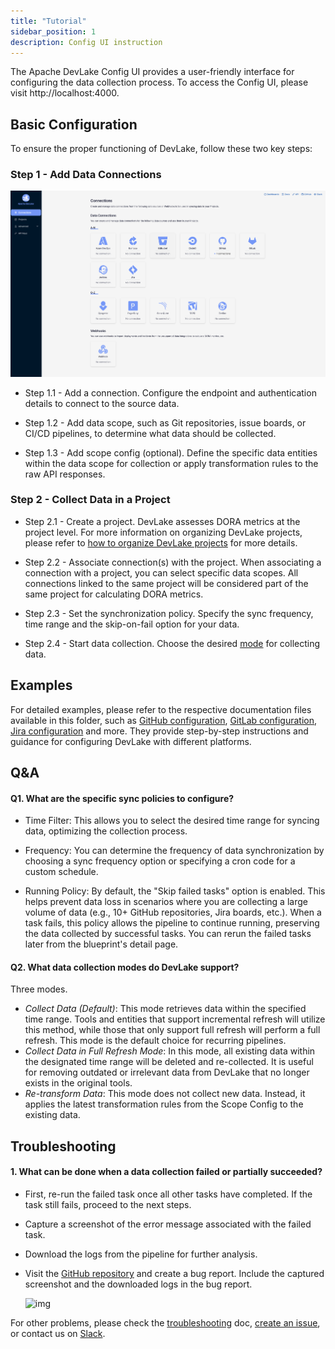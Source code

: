 ```yaml
---
title: "Tutorial"
sidebar_position: 1
description: Config UI instruction
---
```


The Apache DevLake Config UI provides a user-friendly interface for configuring the data collection process. To access the Config UI, please visit http://localhost:4000.

## Basic Configuration
To ensure the proper functioning of DevLake, follow these two key steps:

### Step 1 - Add Data Connections
![img](images/data-connections.png)
    
- Step 1.1 - Add a connection. Configure the endpoint and authentication details to connect to the source data.

- Step 1.2 - Add data scope, such as Git repositories, issue boards, or CI/CD pipelines, to determine what data should be collected.

- Step 1.3 - Add scope config (optional). Define the specific data entities within the data scope for collection or apply transformation rules to the raw API responses.

### Step 2 - Collect Data in a Project
- Step 2.1 - Create a project. DevLake assesses DORA metrics at the project level. For more information on organizing DevLake projects, please refer to [how to organize DevLake projects](/docs/GettingStarted/HowToOrganizeDevlakeProjects.md) for more details.

- Step 2.2 - Associate connection(s) with the project. When associating a connection with a project, you can select specific data scopes. All connections linked to the same project will be considered part of the same project for calculating DORA metrics.

- Step 2.3 - Set the synchronization policy. Specify the sync frequency, time range and the skip-on-fail option for your data.

- Step 2.4 - Start data collection. Choose the desired [mode](#step-2---collect-data-in-a-project) for collecting data.


## Examples
For detailed examples, please refer to the respective documentation files available in this folder, such as [GitHub configuration](GitHub.md), [GitLab configuration](GitLab.md), [Jira configuration](Jira.md) and more. They provide step-by-step instructions and guidance for configuring DevLake with different platforms.

## Q&A

#### Q1. What are the specific sync policies to configure?
- Time Filter: This allows you to select the desired time range for syncing data, optimizing the collection process.

- Frequency: You can determine the frequency of data synchronization by choosing a sync frequency option or specifying a cron code for a custom schedule.

- Running Policy: By default, the "Skip failed tasks" option is enabled. This helps prevent data loss in scenarios where you are collecting a large volume of data (e.g., 10+ GitHub repositories, Jira boards, etc.). When a task fails, this policy allows the pipeline to continue running, preserving the data collected by successful tasks. You can rerun the failed tasks later from the blueprint's detail page.


#### Q2. What data collection modes do DevLake support?
Three modes.
- _Collect Data (Default)_: This mode retrieves data within the specified time range. Tools and entities that support incremental refresh will utilize this method, while those that only support full refresh will perform a full refresh. This mode is the default choice for recurring pipelines.
- _Collect Data in Full Refresh Mode_: In this mode, all existing data within the designated time range will be deleted and re-collected. It is useful for removing outdated or irrelevant data from DevLake that no longer exists in the original tools.
- _Re-transform Data_: This mode does not collect new data. Instead, it applies the latest transformation rules from the Scope Config to the existing data.

## Troubleshooting

#### 1. What can be done when a data collection failed or partially succeeded?
- First, re-run the failed task once all other tasks have completed. If the task still fails, proceed to the next steps.
- Capture a screenshot of the error message associated with the failed task.
- Download the logs from the pipeline for further analysis.
- Visit the [GitHub repository](https://github.com/apache/incubator-devlake/issues) and create a bug report. Include the captured screenshot and the downloaded logs in the bug report.

   ![img](/img/ConfigUI/BlueprintEditing/blueprint-edit3.png)


For other problems, please check the [troubleshooting](/Troubleshooting/Configuration.md) doc, [create an issue](https://github.com/apache/incubator-devlake/issues), or contact us on [Slack](https://join.slack.com/t/devlake-io/shared_invite/zt-17b6vuvps-x98pqseoUagM7EAmKC82xQ).
